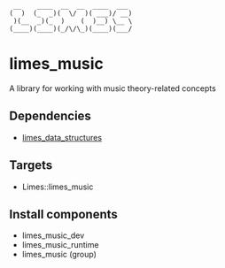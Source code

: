 <!-- markdownlint-disable -->
```
 __    ____  __  __  ____  ___
(  )  (_  _)(  \/  )( ___)/ __)
 )(__  _)(_  )    (  )__) \__ \
(____)(____)(_/\/\_)(____)(___/
```

# limes_music

A library for working with music theory-related concepts

## Dependencies

* [limes_data_structures](../limes_data_structures/README.md)

## Targets

* Limes::limes_music

## Install components

* limes_music_dev
* limes_music_runtime
* limes_music (group)
